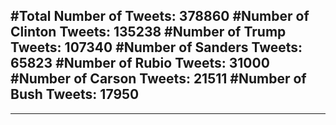 #Total Number of Tweets: 378860 
#Number of Clinton Tweets: 135238
#Number of Trump Tweets: 107340
#Number of Sanders Tweets: 65823
#Number of Rubio Tweets: 31000
#Number of Carson Tweets: 21511
#Number of Bush Tweets: 17950
---
---
